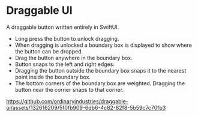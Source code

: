 # Draggable UI
A draggable button written entirely in SwiftUI.
- Long press the button to unlock dragging.
- When dragging is unlocked a boundary box is displayed to show where the button can be dropped.
- Drag the button anywhere in the boundary box.
- Button snaps to the left and right edges.
- Dragging the button outside the boundary box snaps it to the nearest point inside the boundary box.
- The bottom corners of the boundary box are weighted. Dragging the button near the corner snaps to that corner.

https://github.com/ordinaryindustries/draggable-ui/assets/132616209/5f0fb909-6db6-4c82-82f8-5b59c7c70fb3

